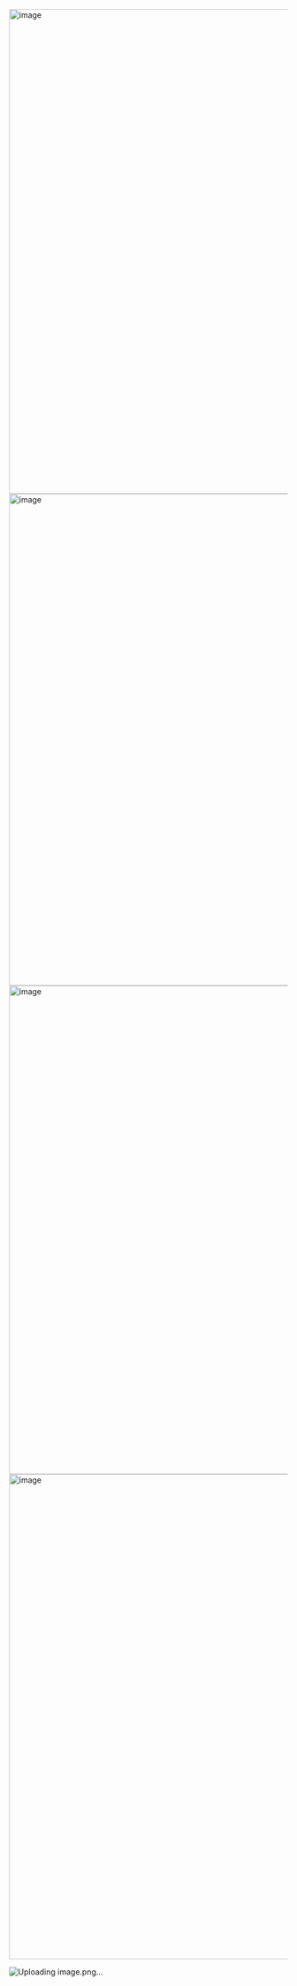 <img width="1918" height="875" alt="image" src="https://github.com/user-attachments/assets/5617d06e-137f-4702-b98d-fcbb84ee172f" />

<img width="1919" height="888" alt="image" src="https://github.com/user-attachments/assets/f431c3e5-c8ff-44bf-93f5-cf33907753d2" />

<img width="1919" height="882" alt="image" src="https://github.com/user-attachments/assets/d1d653cc-c01e-487a-88d7-76ad0b13f683" />

<img width="1919" height="876" alt="image" src="https://github.com/user-attachments/assets/90211787-c837-4c7e-9ca4-dbf31ee5c25a" />

![Uploading image.png…]()
